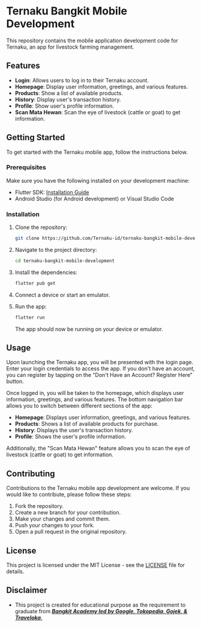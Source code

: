 # Ternaku Bangkit Mobile Development


This repository contains the mobile application development code for Ternaku, an app for livestock farming management.

## Features

- **Login**: Allows users to log in to their Ternaku account.
- **Homepage**: Display user information, greetings, and various features.
- **Products**: Show a list of available products.
- **History**: Display user's transaction history.
- **Profile**: Show user's profile information.
- **Scan Mata Hewan**: Scan the eye of livestock (cattle or goat) to get information.

## Getting Started

To get started with the Ternaku mobile app, follow the instructions below.

### Prerequisites

Make sure you have the following installed on your development machine:

- Flutter SDK: [Installation Guide](https://flutter.dev/docs/get-started/install)
- Android Studio (for Android development) or Visual Studio Code

### Installation

1. Clone the repository:

   ```bash
   git clone https://github.com/Ternaku-id/ternaku-bangkit-mobile-development.git
   ```

2. Navigate to the project directory:

   ```bash
   cd ternaku-bangkit-mobile-development
   ```

3. Install the dependencies:

   ```bash
   flutter pub get
   ```

4. Connect a device or start an emulator.

5. Run the app:

   ```bash
   flutter run
   ```

   The app should now be running on your device or emulator.

## Usage

Upon launching the Ternaku app, you will be presented with the login page. Enter your login credentials to access the app. If you don't have an account, you can register by tapping on the "Don't Have an Account? Register Here" button.

Once logged in, you will be taken to the homepage, which displays user information, greetings, and various features. The bottom navigation bar allows you to switch between different sections of the app:

- **Homepage**: Displays user information, greetings, and various features.
- **Products**: Shows a list of available products for purchase.
- **History**: Displays the user's transaction history.
- **Profile**: Shows the user's profile information.

Additionally, the "Scan Mata Hewan" feature allows you to scan the eye of livestock (cattle or goat) to get information.

## Contributing

Contributions to the Ternaku mobile app development are welcome. If you would like to contribute, please follow these steps:

1. Fork the repository.
2. Create a new branch for your contribution.
3. Make your changes and commit them.
4. Push your changes to your fork.
5. Open a pull request in the original repository.


## License

This project is licensed under the MIT License - see the [LICENSE](https://github.com/Ternaku-id/ternaku-bangkit-mobile-development/blob/main/LICENSE) file for details.

## Disclaimer
-   This project is created for educational purpose as the requirement to graduate from [**_Bangkit Academy led by Google, Tokopedia, Gojek, & Traveloka_**.](https://www.linkedin.com/company/bangkit-academy/mycompany/)
